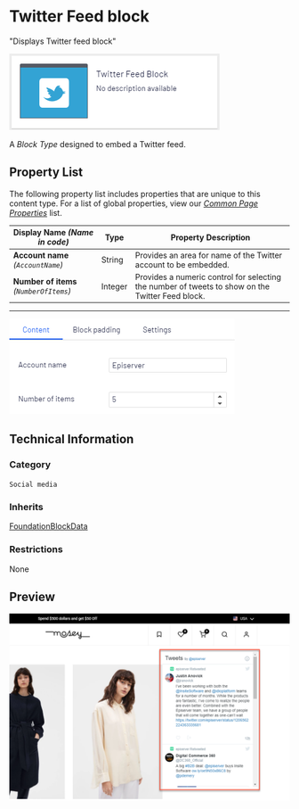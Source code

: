 # Twitter Feed block
"Displays Twitter feed block"

![Twitter feed block](Screenshots/Twitter%20Feed%20Block%20-%20icon.png)


A *Block Type* designed to embed a Twitter feed.

## Property List
The following property list includes properties that are unique to this content type. For a list of global properties, view our [*Common Page Properties*](./Common%20Page%20Properties.md) list.

Display Name *(Name in code)* | Type | Property Description
--------------|------|---------------
**Account name** *(`AccountName`)* | String | Provides an area for name of the Twitter account to be embedded. 
**Number of items** *(`NumberOfItems`)* | Integer | Provides a numeric control for selecting the number of tweets to show on the Twitter Feed block.

** **
![Twitter Feed Block - Content tab](Screenshots/Twitter%20Feed%20Block%20-%20Content%20tab.png)

## Technical Information

### Category
`Social media`

### Inherits
[FoundationBlockData](Foundation%20Block%20Data%20Block.md)

### Restrictions
None

## Preview
![Twitter feed block](Screenshots/Twitter%20Feed%20Block%20-%20Preview.png)
